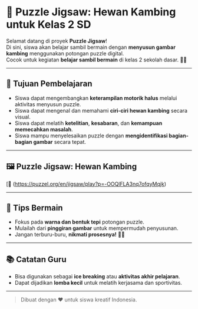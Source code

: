 # 🧩 Puzzle Jigsaw: Hewan Kambing untuk Kelas 2 SD

Selamat datang di proyek **Puzzle Jigsaw**!  
Di sini, siswa akan belajar sambil bermain dengan **menyusun gambar kambing** menggunakan potongan puzzle digital.  
Cocok untuk kegiatan **belajar sambil bermain** di kelas 2 sekolah dasar. 🎨🧠

---

## 🎯 Tujuan Pembelajaran

- Siswa dapat mengembangkan **keterampilan motorik halus** melalui aktivitas menyusun puzzle.
- Siswa dapat mengenal dan memahami **ciri-ciri hewan kambing** secara visual.
- Siswa dapat melatih **ketelitian**, **kesabaran**, dan **kemampuan memecahkan masalah**.
- Siswa mampu menyelesaikan puzzle dengan **mengidentifikasi bagian-bagian gambar** secara tepat.

---

## 🖼️ Puzzle Jigsaw: Hewan Kambing


[🔗 (https://puzzel.org/en/jigsaw/play?p=-OOQlFLA3nq7ofqyMqjk) 


---

## 🌟 Tips Bermain

- Fokus pada **warna dan bentuk tepi** potongan puzzle.
- Mulailah dari **pinggiran gambar** untuk mempermudah penyusunan.
- Jangan terburu-buru, **nikmati prosesnya!** 🐐💬

---

## 📚 Catatan Guru

- Bisa digunakan sebagai **ice breaking** atau **aktivitas akhir pelajaran**.
- Dapat dijadikan **lomba kecil** untuk melatih kerjasama dan sportivitas.

---

> Dibuat dengan ❤️ untuk siswa kreatif Indonesia.
